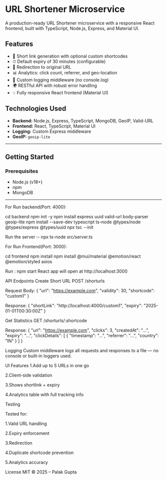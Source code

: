 # URL Shortener Microservice

A production-ready URL Shortener microservice with a responsive React frontend, built with TypeScript, Node.js, Express, and Material UI.

## Features

- 🔐 Short link generation with optional custom shortcodes
- ⏱ Default expiry of 30 minutes (configurable)
- 🔄 Redirection to original URL
- 📊 Analytics: click count, referrer, and geo-location
- 🧩 Custom logging middleware (no console.log)
- 🌍 RESTful API with robust error handling
- 💡 Fully responsive React frontend (Material UI)

##  Technologies Used

- **Backend:** Node.js, Express, TypeScript, MongoDB, GeoIP, Valid-URL
- **Frontend:** React, TypeScript, Material UI
- **Logging:** Custom Express middleware
- **GeoIP:** `geoip-lite`

---

##  Getting Started

###  Prerequisites

- Node.js (v18+)
- npm
- MongoDB

---
For Run backend(Port: 4000):
 
cd backend
npm init -y
npm install express uuid valid-url body-parser geoip-lite
npm install --save-dev typescript ts-node @types/node @types/express @types/uuid
npx tsc --init

Run the server :- npx ts-node src/server.ts


For Run Frontend(Port: 3000):

cd frontend
npm install
npm install @mui/material @emotion/react @emotion/styled axios

Run : npm start
React app will open at http://localhost:3000

API Endpoints
Create Short URL
POST /shorturls

Request Body:
{
  "url": "https://example.com",
  "validity": 30,
  "shortcode": "custom1"
}

Response:
{
  "shortLink": "http://localhost:4000/custom1",
  "expiry": "2025-01-01T00:30:00Z"
}

Get Statistics
GET /shorturls/:shortcode

Response:
{
  "url": "https://example.com",
  "clicks": 3,
  "createdAt": "...",
  "expiry": "...",
  "clickDetails": [
{
"timestamp": "...",
"referrer": "...",
"country": "IN"
}
]
}

 Logging
Custom middleware logs all requests and responses to a file — no console or built-in loggers used.

UI Features
1.Add up to 5 URLs in one go

2.Client-side validation

3.Shows shortlink + expiry

4.Analytics table with full tracking info

Testing

Tested for:

1.Valid URL handling

2.Expiry enforcement

3.Redirection

4.Duplicate shortcode prevention

5.Analytics accuracy

License
MIT © 2025 – Palak Gupta

